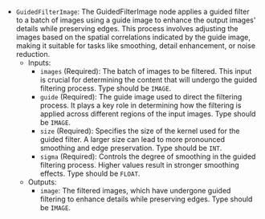 - `GuidedFilterImage`: The GuidedFilterImage node applies a guided filter to a batch of images using a guide image to enhance the output images' details while preserving edges. This process involves adjusting the images based on the spatial correlations indicated by the guide image, making it suitable for tasks like smoothing, detail enhancement, or noise reduction.
    - Inputs:
        - `images` (Required): The batch of images to be filtered. This input is crucial for determining the content that will undergo the guided filtering process. Type should be `IMAGE`.
        - `guide` (Required): The guide image used to direct the filtering process. It plays a key role in determining how the filtering is applied across different regions of the input images. Type should be `IMAGE`.
        - `size` (Required): Specifies the size of the kernel used for the guided filter. A larger size can lead to more pronounced smoothing and edge preservation. Type should be `INT`.
        - `sigma` (Required): Controls the degree of smoothing in the guided filtering process. Higher values result in stronger smoothing effects. Type should be `FLOAT`.
    - Outputs:
        - `image`: The filtered images, which have undergone guided filtering to enhance details while preserving edges. Type should be `IMAGE`.
